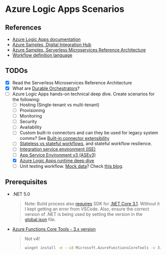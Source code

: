# Azure Logic Apps Scenarios

## References

* [Azure Logic Apps documentation](https://docs.microsoft.com/en-us/azure/logic-apps/)
* [Azure Samples, Digital Integration Hub](https://github.com/Azure-Samples/digital-integration-hub)
* [Azure Samples, Serverless Microservices Reference Architecture](https://github.com/Azure-Samples/Serverless-microservices-reference-architecture)
* [Workflow definition language](https://docs.microsoft.com/en-gb/azure/logic-apps/logic-apps-workflow-definition-language)

## TODOs

* [x] Read the Serverless Microservices Reference Architecture
* [x] What are [Durable Orchestrators](https://github.com/Azure-Samples/Serverless-microservices-reference-architecture/blob/main/documentation/api-endpoints.md#durable-orchestrators)?
* [ ] Azure Logic Apps hands-on technical deep dive. Create scenarios for the following:
    * [ ] Hosting (Single-tenant vs multi-tenant)
    * [ ] Provisioning
    * [ ] Monitoring
    * [ ] Security
    * [ ] Availability
    * [ ] Custom built-in connectors and can they be used for legacy system comms? See [Built-in connector extensibility](https://techcommunity.microsoft.com/t5/integrations-on-azure-blog/azure-logic-apps-running-anywhere-built-in-connector/ba-p/1921272)
    * [ ] [Stateless vs stateful workflows](https://docs.microsoft.com/en-us/azure/logic-apps/single-tenant-overview-compare#stateful-stateless), and stateful workflow resilience.
    * [ ] [Integration service environment (ISE)](https://docs.microsoft.com/en-us/azure/logic-apps/connect-virtual-network-vnet-isolated-environment-overview)
    * [ ] [App Service Environment v3 (ASEv3)](https://docs.microsoft.com/en-us/azure/app-service/environment/overview)
    * [x] [Azure Logic Apps runtime deep dive](https://techcommunity.microsoft.com/t5/integrations-on-azure-blog/azure-logic-apps-running-anywhere-runtime-deep-dive/ba-p/1835564)
    * [ ] Unit testing workflow. [Mock data](https://docs.microsoft.com/en-us/azure/logic-apps/test-logic-apps-mock-data-static-results?tabs=consumption)? Check [this blog](https://techcommunity.microsoft.com/t5/integrations-on-azure-blog/automated-testing-with-logic-apps-standard/ba-p/2960623).

## Prerequisites

* .NET 5.0
    > Note: Build process also [requires](https://docs.microsoft.com/en-us/azure/azure-functions/functions-dotnet-class-library?tabs=v2%2Ccmd#supported-versions) SDK for [.NET Core 3.1](https://dotnet.microsoft.com/en-us/download/dotnet/3.1). Without it I kept getting an error from VSCode. Also, ensure the correct version of .NET is being used by setting the version in the [global.json](global.json) file.
* [Azure Functions Core Tools - 3.x version](https://github.com/Azure/azure-functions-core-tools/releases/tag/3.0.3904)
    > Not v4!
    > ```sh
    > winget install -e --id Microsoft.AzureFunctionsCoreTools -v 3.0.3904
    > ```
